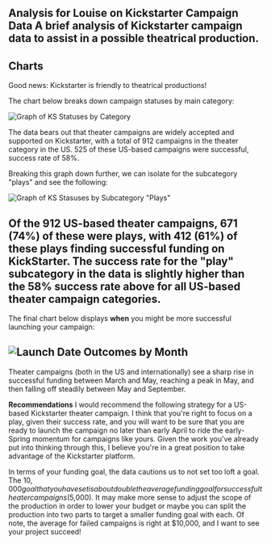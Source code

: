**Analysis for Louise on Kickstarter Campaign Data**
A brief analysis of Kickstarter campaign data to assist in a possible theatrical production.
---

**Charts**
---
Good news: Kickstarter is friendly to theatrical productions! 

The chart below breaks down campaign statuses by main category:

![Graph of KS Statuses by Category]("C:\Users\TTHammond\Desktop\git\KSData\MonthOutcomes")

The data bears out that theater campaigns are widely accepted and supported on Kickstarter, with a total of 912 campaigns in the theater category in the US. 525 of these US-based campaigns were successful,  success rate of 58%. 

Breaking this graph down further, we can isolate for the subcategory "plays" and see the following: 

![Graph of KS Stasuses by Subcategory "Plays"]("kickstart/SubcategoryOutcomes.png")

Of the 912 US-based theater campaigns, 671 (74%) of these were plays, with 412 (61%) of these plays finding successful funding on KickStarter. The success rate for the "play" subcategory in the data is slightly higher than the 58% success rate above for all US-based theater campaign categories. 
---
The final chart below displays **when** you might be more successful launching your campaign: 

![Launch Date Outcomes by Month]("C:\Users\TTHammond\Desktop\git\KSData\MonthOutcomes")
---
Theater campaigns (both in the US and internationally) see a sharp rise in successful funding between March and May, reaching a peak in May, and then falling off steadily between May and September. 


**Recommendations**
I would recommend the following strategy for a US-based Kickstarter theater campaign. I think that you're right to focus on a play, given their success rate, and you will want to be sure that you are ready to launch the campaign no later than early April to ride the early-Spring momentum for campaigns like yours. Given the work you've already put into thinking through this, I believe you're in a great position to take advantage of the Kickstarter platform. 

In terms of your funding goal, the data cautions us to not set too loft a goal. The $10,000 goal that you have set is about double the average funding goal for successful theater campaigns ($5,000). It may make more sense to adjust the scope of the production in order to lower your budget or maybe you can split the production into two parts to target a smaller funding goal with each. Of note, the average for failed campaigns is right at $10,000, and I want to see your project succeed!
